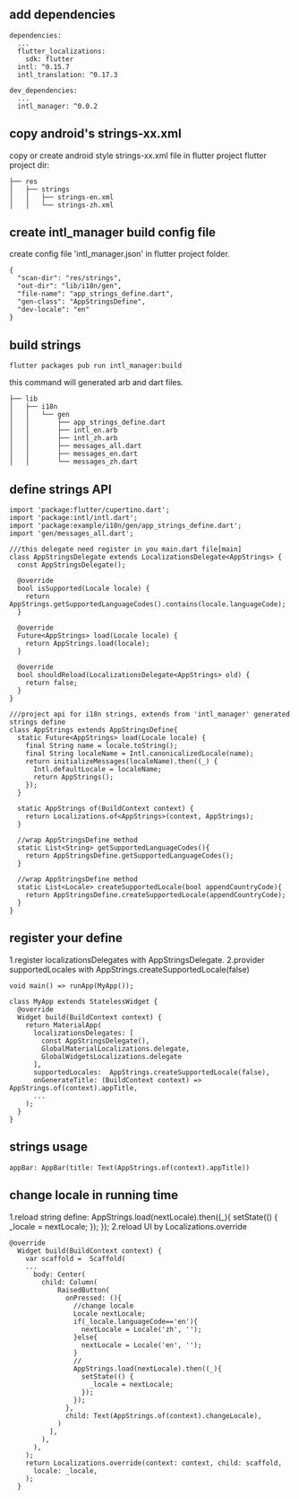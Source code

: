 ## add dependencies
```
dependencies:
  ...
  flutter_localizations:
    sdk: flutter
  intl: ^0.15.7
  intl_translation: ^0.17.3

dev_dependencies:
  ...
  intl_manager: ^0.0.2
```
    
## copy android's strings-xx.xml
copy or create android style strings-xx.xml file in flutter project 
flutter project dir:
```
├── res
│   ├── strings
│   │   ├── strings-en.xml
│   │   └── strings-zh.xml
```

## create intl_manager build config file
create config file 'intl_manager.json' in flutter project folder.
```
{
  "scan-dir": "res/strings",
  "out-dir": "lib/i18n/gen",
  "file-name": "app_strings_define.dart",
  "gen-class": "AppStringsDefine",
  "dev-locale": "en"
}
```
## build strings
```
flutter packages pub run intl_manager:build
```
this command will generated arb and dart files.

```
├── lib
│   ├── i18n
│   │   └── gen
│   │       ├── app_strings_define.dart
│   │       ├── intl_en.arb
│   │       ├── intl_zh.arb
│   │       ├── messages_all.dart
│   │       ├── messages_en.dart
│   │       └── messages_zh.dart

```

## define strings API
```
import 'package:flutter/cupertino.dart';
import 'package:intl/intl.dart';
import 'package:example/i18n/gen/app_strings_define.dart';
import 'gen/messages_all.dart';

///this delegate need register in you main.dart file[main]
class AppStringsDelegate extends LocalizationsDelegate<AppStrings> {
  const AppStringsDelegate();

  @override
  bool isSupported(Locale locale) {
    return AppStrings.getSupportedLanguageCodes().contains(locale.languageCode);
  }

  @override
  Future<AppStrings> load(Locale locale) {
    return AppStrings.load(locale);
  }

  @override
  bool shouldReload(LocalizationsDelegate<AppStrings> old) {
    return false;
  }
}

///project api for i18n strings, extends from 'intl_manager' generated strings define
class AppStrings extends AppStringsDefine{
  static Future<AppStrings> load(Locale locale) {
    final String name = locale.toString();
    final String localeName = Intl.canonicalizedLocale(name);
    return initializeMessages(localeName).then((_) {
      Intl.defaultLocale = localeName;
      return AppStrings();
    });
  }

  static AppStrings of(BuildContext context) {
    return Localizations.of<AppStrings>(context, AppStrings);
  }

  //wrap AppStringsDefine method
  static List<String> getSupportedLanguageCodes(){
    return AppStringsDefine.getSupportedLanguageCodes();
  }

  //wrap AppStringsDefine method
  static List<Locale> createSupportedLocale(bool appendCountryCode){
    return AppStringsDefine.createSupportedLocale(appendCountryCode);
  }
}
```

## register your define
1.register localizationsDelegates with AppStringsDelegate.
2.provider supportedLocales with AppStrings.createSupportedLocale(false)
```
void main() => runApp(MyApp());

class MyApp extends StatelessWidget {
  @override
  Widget build(BuildContext context) {
    return MaterialApp(
      localizationsDelegates: [
        const AppStringsDelegate(),
        GlobalMaterialLocalizations.delegate,
        GlobalWidgetsLocalizations.delegate
      ],
      supportedLocales:  AppStrings.createSupportedLocale(false),
      onGenerateTitle: (BuildContext context) => AppStrings.of(context).appTitle,
      ...
    );
  }
}
```
## strings usage
```
appBar: AppBar(title: Text(AppStrings.of(context).appTitle))
```

## change locale in running time
1.reload string define:
AppStrings.load(nextLocale).then((_){
                  setState(() {
                    _locale = nextLocale;
                  });
                });
2.reload UI by Localizations.override

```
@override
  Widget build(BuildContext context) {
    var scaffold =  Scaffold(
    ...
      body: Center(
        child: Column(
            RaisedButton(
              onPressed: (){
                //change locale
                Locale nextLocale;
                if(_locale.languageCode=='en'){
                  nextLocale = Locale('zh', '');
                }else{
                  nextLocale = Locale('en', '');
                }
                //
                AppStrings.load(nextLocale).then((_){
                  setState(() {
                    _locale = nextLocale;
                  });
                });
              },
              child: Text(AppStrings.of(context).changeLocale),
            )
          ],
        ),
      ),
    );
    return Localizations.override(context: context, child: scaffold,
      locale: _locale,
    );
  }
```